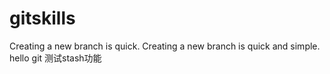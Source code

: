 # gitskills
Creating a new branch is quick.
Creating a new branch is quick and simple.
hello git
测试stash功能

